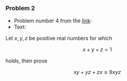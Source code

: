 ### Problem 2

- Problem number 4 from the [link](https://imomath.com/srb/dodatne/nejedn_pripr2005_vb.pdf):  
- Text:  

Let $x, y, z$ be positive real numbers for which 

$$x + y + z = 1$$

holds, then prove 

$$xy + yz + zx \geq 9xyz$$